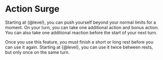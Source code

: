 # Action Surge
Starting at {@level}, you can push yourself beyond your normal limits for a moment.
On your turn, you can take one additional action and bonus action.
You can also take one additional reaction before the start of your next turn.

Once you use this feature, you must finish a short or long rest before you can use it again.
Starting at {@level}, you can use it twice between rests, but only once on the same turn.
